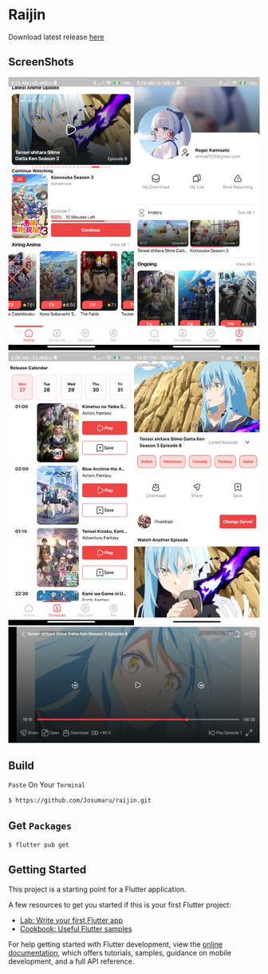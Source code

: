 # Raijin

Download latest release [here](https://github.com/Josumaru/raijin/releases/)

## ScreenShots

<img src="https://github.com/Josumaru/raijin/blob/master/assets/screenshot/Screenshot_2024-05-27-05-23-58-024_com.example.raijin.jpg?raw=true" width ="50%"><img src="https://github.com/Josumaru/raijin/blob/master/assets/screenshot/Screenshot_2024-05-27-05-29-30-923_com.example.raijin.jpg?raw=true" width ="50%">
<img src="https://github.com/Josumaru/raijin/blob/master/assets/screenshot/Screenshot_2024-05-27-05-28-08-879_com.example.raijin.jpg?raw=true" width ="50%"><img src="https://github.com/Josumaru/raijin/blob/master/assets/screenshot/Screenshot_2024-05-30-22-07-34-524_com.example.raijin.jpg?raw=true" width ="50%">
<img src="https://github.com/Josumaru/raijin/blob/master/assets/screenshot/Screenshot_2024-05-27-05-27-48-447_com.example.raijin.jpg?raw=true" width ="100%">

## Build
`Paste` On Your `Terminal` 

```bash
$ https://github.com/Josumaru/raijin.git
```
## Get `Packages`

```bash
$ flutter pub get
```
## Getting Started

This project is a starting point for a Flutter application.

A few resources to get you started if this is your first Flutter project:

- [Lab: Write your first Flutter app](https://docs.flutter.dev/get-started/codelab)
- [Cookbook: Useful Flutter samples](https://docs.flutter.dev/cookbook)

For help getting started with Flutter development, view the
[online documentation](https://docs.flutter.dev/), which offers tutorials,
samples, guidance on mobile development, and a full API reference.
